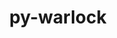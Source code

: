 ---
title: "py-warlock"
layout: cache
categories: [package, develop-2023-11-26]
meta: {"versions": ["1.3.3"], "compilers": ["gcc@=11.4.0", "gcc@=9.4.0", "oneapi@=2023.2.0"], "oss": ["ubuntu20.04"], "platforms": ["linux"], "targets": ["neoverse_v1", "ppc64le", "x86_64_v3"], "stacks": ["e4s", "e4s-neoverse_v1", "e4s-oneapi", "e4s-power", "root"], "num_specs": 4, "num_specs_by_stack": {"root": 4, "e4s-neoverse_v1": 1, "e4s-power": 1, "e4s": 1, "e4s-oneapi": 1}}
spec_details: [{"hash": "cvm36r2x4xf3geajxvmygs6l3vrkoyg2", "compiler": "gcc@=11.4.0", "versions": ["1.3.3"], "os": "ubuntu20.04", "platform": "linux", "target": "neoverse_v1", "variants": ["build_system=python_pip"], "stacks": ["root", "e4s-neoverse_v1"], "size": "-", "tarball": "https://binaries.spack.io/releases/develop-2023-11-26/build_cache/linux-ubuntu20.04-neoverse_v1/gcc-11.4.0/py-warlock-1.3.3/linux-ubuntu20.04-neoverse_v1-gcc-11.4.0-py-warlock-1.3.3-cvm36r2x4xf3geajxvmygs6l3vrkoyg2.spack"}, {"hash": "wheurszqldqogi6syo567qv7zr35hjny", "compiler": "gcc@=9.4.0", "versions": ["1.3.3"], "os": "ubuntu20.04", "platform": "linux", "target": "ppc64le", "variants": ["build_system=python_pip"], "stacks": ["root", "e4s-power"], "size": "-", "tarball": "https://binaries.spack.io/releases/develop-2023-11-26/build_cache/linux-ubuntu20.04-ppc64le/gcc-9.4.0/py-warlock-1.3.3/linux-ubuntu20.04-ppc64le-gcc-9.4.0-py-warlock-1.3.3-wheurszqldqogi6syo567qv7zr35hjny.spack"}, {"hash": "bjuo5equzxo2psu6ixunlibued7bm7qb", "compiler": "gcc@=11.4.0", "versions": ["1.3.3"], "os": "ubuntu20.04", "platform": "linux", "target": "x86_64_v3", "variants": ["build_system=python_pip"], "stacks": ["e4s", "root"], "size": "-", "tarball": "https://binaries.spack.io/releases/develop-2023-11-26/build_cache/linux-ubuntu20.04-x86_64_v3/gcc-11.4.0/py-warlock-1.3.3/linux-ubuntu20.04-x86_64_v3-gcc-11.4.0-py-warlock-1.3.3-bjuo5equzxo2psu6ixunlibued7bm7qb.spack"}, {"hash": "24mzhcpbtllczjjtfdm6lh5k3pw663m7", "compiler": "oneapi@=2023.2.0", "versions": ["1.3.3"], "os": "ubuntu20.04", "platform": "linux", "target": "x86_64_v3", "variants": ["build_system=python_pip"], "stacks": ["root", "e4s-oneapi"], "size": "-", "tarball": "https://binaries.spack.io/releases/develop-2023-11-26/build_cache/linux-ubuntu20.04-x86_64_v3/oneapi-2023.2.0/py-warlock-1.3.3/linux-ubuntu20.04-x86_64_v3-oneapi-2023.2.0-py-warlock-1.3.3-24mzhcpbtllczjjtfdm6lh5k3pw663m7.spack"}]
---